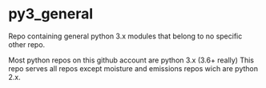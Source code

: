 # py3_general
Repo containing general python 3.x modules that belong to no specific other repo.

Most python repos on this github account are python 3.x (3.6+ really)
This repo serves all repos except moisture and emissions repos wich are python 2.x.
